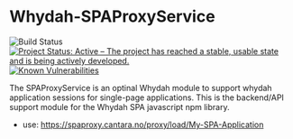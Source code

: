 # Whydah-SPAProxyService



![Build Status](https://jenkins.capraconsulting.no/buildStatus/icon?job=Whydah-SPAProxyService) [![Project Status: Active – The project has reached a stable, usable state and is being actively developed.](http://www.repostatus.org/badges/latest/active.svg)](http://www.repostatus.org/#active)  [![Known Vulnerabilities](https://snyk.io/test/github/Cantara/Whydah-SPAProxyService/badge.svg)](https://snyk.io/test/github/Cantara/Whydah-OAuth2Service)


The SPAProxyService is an optinal Whydah module to support whydah application sessions for single-page applications. This is the backend/API support module for the Whydah SPA javascript npm library.


* use:  https://spaproxy.cantara.no/proxy/load/My-SPA-Application